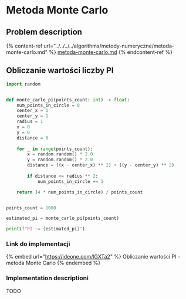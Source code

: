 # Metoda Monte Carlo

## Problem description

{% content-ref url="../../../../algorithms/metody-numeryczne/metoda-monte-carlo.md" %}
[metoda-monte-carlo.md](../../../../algorithms/metody-numeryczne/metoda-monte-carlo.md)
{% endcontent-ref %}

## Obliczanie wartości liczby PI

```python
import random


def monte_carlo_pi(points_count: int) -> float:
    num_points_in_circle = 0
    center_x = 1
    center_y = 1
    radius = 1
    x = 0
    y = 0
    distance = 0
    
    for _ in range(points_count):
        x = random.random() * 2.0
        y = random.random() * 2.0
        distance = ((x - center_x) ** 2) + ((y - center_y) ** 2)
        
        if distance <= radius ** 2:
            num_points_in_circle += 1

    return (4 * num_points_in_circle) / points_count


points_count = 1000

estimated_pi = monte_carlo_pi(points_count)

print(f"PI ~= {estimated_pi}")
```

### Link do implementacji

{% embed url="https://ideone.com/lGXTa2" %}
Obliczanie wartości PI - metoda Monte Carlo
{% endembed %}

### Implementation descriptioni

TODO
